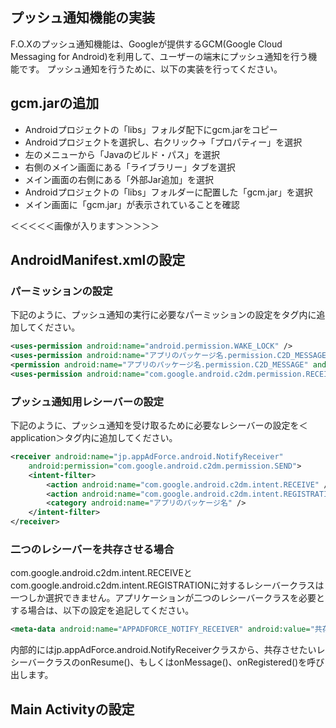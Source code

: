 ## プッシュ通知機能の実装
F.O.Xのプッシュ通知機能は、Googleが提供するGCM(Google Cloud Messaging for Android)を利用して、ユーザーの端末にプッシュ通知を行う機能です。
プッシュ通知を行うために、以下の実装を行ってください。

## gcm.jarの追加

- Androidプロジェクトの「libs」フォルダ配下にgcm.jarをコピー
- Androidプロジェクトを選択し、右クリック→「プロパティー」を選択
- 左のメニューから「Javaのビルド・パス」を選択
- 右側のメイン画面にある「ライブラリー」タブを選択
- メイン画面の右側にある「外部Jar追加」を選択
- Androidプロジェクトの「libs」フォルダーに配置した「gcm.jar」を選択
- メイン画面に「gcm.jar」が表示されていることを確認

＜＜＜＜＜画像が入ります＞＞＞＞＞


## AndroidManifest.xmlの設定

### パーミッションの設定

下記のように、プッシュ通知の実行に必要なパーミッションの設定を<manifest>タグ内に追加してください。

```xml
<uses-permission android:name="android.permission.WAKE_LOCK" />
<uses-permission android:name="アプリのパッケージ名.permission.C2D_MESSAGE" />
<permission android:name="アプリのパッケージ名.permission.C2D_MESSAGE" android:protectionLevel="signature" />
<uses-permission android:name="com.google.android.c2dm.permission.RECEIVE" />
```

### プッシュ通知用レシーバーの設定

下記のように、プッシュ通知を受け取るために必要なレシーバーの設定を＜application＞タグ内に追加してください。

```xml
<receiver android:name="jp.appAdForce.android.NotifyReceiver"
	android:permission="com.google.android.c2dm.permission.SEND">
	<intent-filter>
		<action android:name="com.google.android.c2dm.intent.RECEIVE" />
		<action android:name="com.google.android.c2dm.intent.REGISTRATION" />
		<category android:name="アプリのパッケージ名" />
	</intent-filter>
</receiver>
```

### 二つのレシーバーを共存させる場合

com.google.android.c2dm.intent.RECEIVEとcom.google.android.c2dm.intent.REGISTRATIONに対するレシーバークラスは一つしか選択できません。アプリケーションが二つのレシーバークラスを必要とする場合は、以下の設定を追記してください。

```xml
<meta-data android:name="APPADFORCE_NOTIFY_RECEIVER" android:value="共存させたいF.O.X以外のレシーバークラス" />
```

内部的にはjp.appAdForce.android.NotifyReceiverクラスから、共存させたいレシーバークラスのonResume()、もしくはonMessage()、onRegistered()を呼び出します。


## Main Activityの設定

